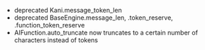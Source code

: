 - deprecated Kani.message_token_len
- deprecated BaseEngine.message_len, .token_reserve, .function_token_reserve
- AIFunction.auto_truncate now truncates to a certain number of characters instead of tokens
